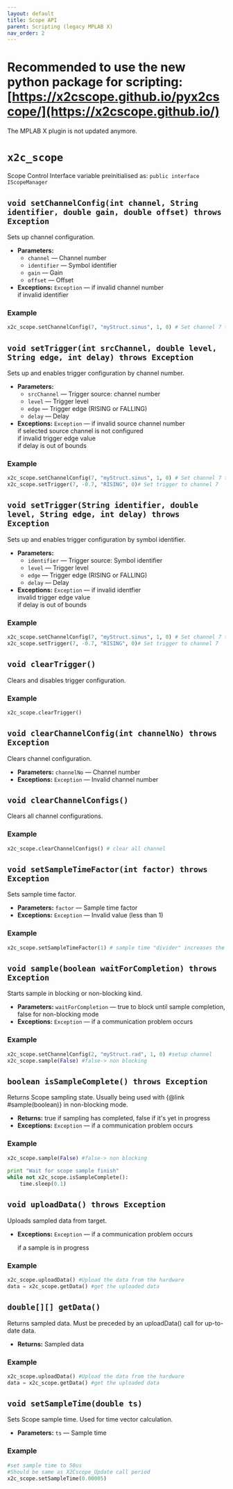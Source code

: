 ```yaml
---
layout: default
title: Scope API
parent: Scripting (legacy MPLAB X)
nav_order: 2
---
```


# Recommended to use the new python package for scripting: [https://x2cscope.github.io/pyx2cscope/](https://x2cscope.github.io/)

The MPLAB X plugin is not updated anymore.

# `x2c_scope`

Scope Control Interface variable preinitialised as: `public interface IScopeManager`

## `void setChannelConfig(int channel, String identifier, double gain, double offset) throws Exception`

Sets up channel configuration.

 * **Parameters:**
   * `channel` — Channel number
   * `identifier` — Symbol identifier
   * `gain` — Gain
   * `offset` — Offset
 * **Exceptions:** `Exception` — if invalid channel number<br>
	if invalid identifier
	 
###  Example
```python
x2c_scope.setChannelConfig(7, "myStruct.sinus", 1, 0) # Set channel 7 to monitor the sinus variable
```

## `void setTrigger(int srcChannel, double level, String edge, int delay) throws Exception`

Sets up and enables trigger configuration by channel number.

 * **Parameters:**
   * `srcChannel` — Trigger source: channel number
   * `level` — Trigger level
   * `edge` — Trigger edge (RISING or FALLING)
   * `delay` — Delay
 * **Exceptions:** `Exception` — if invalid source channel number<br>
     if selected source channel is not configured<br>
     if invalid trigger edge value<br>
     if delay is out of bounds

###  Example
```python
x2c_scope.setChannelConfig(7, "myStruct.sinus", 1, 0) # Set channel 7 to monitor the sinus variable
x2c_scope.setTrigger(7, -0.7, "RISING", 0)# Set trigger to channel 7
```

## `void setTrigger(String identifier, double level, String edge, int delay) throws Exception`

Sets up and enables trigger configuration by symbol identifier.

 * **Parameters:**
   * `identifier` — Trigger source: Symbol identifier
   * `level` — Trigger level
   * `edge` — Trigger edge (RISING or FALLING)
   * `delay` — Delay
 * **Exceptions:** `Exception` — if invalid identfier<br>
     invalid trigger edge value<br>
     if delay is out of bounds

###  Example
```python
x2c_scope.setChannelConfig(7, "myStruct.sinus", 1, 0) # Set channel 7 to monitor the sinus variable
x2c_scope.setTrigger(7, -0.7, "RISING", 0)# Set trigger to channel 7
```

## `void clearTrigger()`

Clears and disables trigger configuration.

###  Example
```python
x2c_scope.clearTrigger()
```

## `void clearChannelConfig(int channelNo) throws Exception`

Clears channel configuration.

 * **Parameters:** `channelNo` — Channel number
 * **Exceptions:** `Exception` — Invalid channel number

## `void clearChannelConfigs()`

Clears all channel configurations.

###  Example
```python
x2c_scope.clearChannelConfigs() # clear all channel
```

## `void setSampleTimeFactor(int factor) throws Exception`

Sets sample time factor.

 * **Parameters:** `factor` — Sample time factor
 * **Exceptions:** `Exception` — Invalid value (less than 1)

###  Example
```python
x2c_scope.setSampleTimeFactor(1) # sample time "divider" increases the sampling time
```

## `void sample(boolean waitForCompletion) throws Exception`

Starts sample in blocking or non-blocking kind.

 * **Parameters:** `waitForCompletion` — true to block until sample completion, false for non-blocking mode
 * **Exceptions:** `Exception` — if a communication problem occurs

###  Example
```python
x2c_scope.setChannelConfig(2, "myStruct.rad", 1, 0) #setup channel
x2c_scope.sample(False) #false-> non blocking
```

## `boolean isSampleComplete() throws Exception`

Returns Scope sampling state. Usually being used with {@link #sample(boolean)} in non-blocking mode.

 * **Returns:** true if sampling has completed, false if it's yet in progress
 * **Exceptions:** `Exception` — if a communication problem occurs

###  Example
```python
x2c_scope.sample(False) #false-> non blocking
		
print "Wait for scope sample finish"
while not x2c_scope.isSampleComplete():
	time.sleep(0.1)
```

## `void uploadData() throws Exception`

Uploads sampled data from target.

 * **Exceptions:** `Exception` — if a communication problem occurs<br>

     if a sample is in progress

###  Example
```python
x2c_scope.uploadData() #Upload the data from the hardware
data = x2c_scope.getData() #get the uploaded data
```

## `double[][] getData()`

Returns sampled data. Must be preceded by an uploadData() call for up-to-date data.

 * **Returns:** Sampled data

###  Example
```python
x2c_scope.uploadData() #Upload the data from the hardware
data = x2c_scope.getData() #get the uploaded data
```

## `void setSampleTime(double ts)`

Sets Scope sample time. Used for time vector calculation.

 * **Parameters:** `ts` — Sample time
 
###  Example
```python
#set sample time to 50us
#Should be same as X2Cscope_Update call period
x2c_scope.setSampleTime(0.00005) 
```